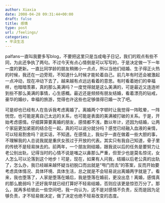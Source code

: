 ```yaml
---
author: Xiaxia
date: 2008-04-28 09:31:44+00:00
draft: false
title: 感情
type: post
url: /feelings/
categories:
- 平淡生活
---
```


palfans一直叫我要多写blog，不要把这里只是当成电子日记，我们的观点有些不同，为此还争执了两句。不过今天有点心情倒是可以写写的，于是决定做一下一年一度的更新。一直比同学龄的朋友稍微小一点点，所以当他们结婚、生子得正火热的时候，我还在一边旁观，不知道什么时候才能轮着自己。前几年有时还会被激起一点冲动，现在冲动下去了，越来越有点远远看着的意思。有时看着她们的幸福样，也暗暗羡慕，真的那么美满吗？一度觉得就是这么美满的，可是最近又连连听到些不那么美满的事情，心生感概。最近还是频频有朋友结婚，看着漂亮的钻戒，豪华的婚纱，幸福的旅游，觉得也许这些也足够值得已婚一次了吧。

可是却也已经有人在告诉我考虑离婚了。离婚两个字顿时让我觉得一阵眩晕，一阵恍惚，也可能是离自己太远的关系，也可能是表面的美满被打破的关系。于是，开始考虑感情。仔细算算要离婚的朋友，感情都不浅，数以年计，还因为结婚，让两个家庭更加紧密的结合在一起，真的可以说分就分吗？感觉已经融入血液的亲情，可以轻易割舍吗？说实话，不知道。在感情上，我似乎一直在做着一些大胆的事，不理解我的人总说我就是重庆女孩过于开放的代表。其实只有我自己知道，骨子里的传统不是轻易抹去的。前两年，一个朋友刚结婚，跟我说以后的任务是要努力让老公别出轨，记得当时的心情不说是嗤之以鼻那么严重，但至少也是莫名惊诧，女人怎么可以沦落到这个地步！可是，现在，如果有人问我，结婚以后老公真的出轨了，怎么办，我已经越来越怀疑当初脱口而出就是“甩门而去”的答案，反而开始要考虑具体情况、具体环境、具体生活，总之就是不会轻易说出离婚两字就是了。看来，我也堕落了，人家是堕落在婚后，我是堕落在婚前，更没出息！离婚，感情真的那么脆弱吗？还好我早就已经打算好不轻易结婚，否则应该更是惊恐万分了。那么，就再多给彼此一些空间吧，我一向认为，这不是对感情不负责，反而是因为足够负责，才不轻易做决定，做了决定也绝不轻易改变的态度。
